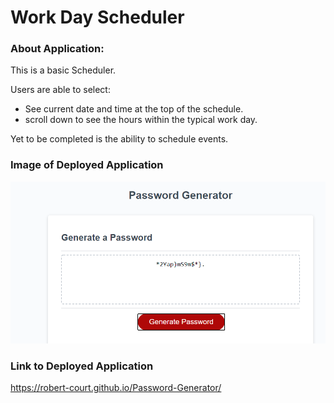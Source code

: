 # Work Day Scheduler

### About Application:
This is a basic Scheduler. 

Users are able to select:
* See current date and time at the top of the schedule.
* scroll down to see the hours within the typical work day.

Yet to be completed is the ability to schedule events.

### Image of Deployed Application
![Image of Application](https://github.com/Robert-Court/Password-Generator/blob/master/Password%20Generator%20Image.PNG)

### Link to Deployed Application
https://robert-court.github.io/Password-Generator/
